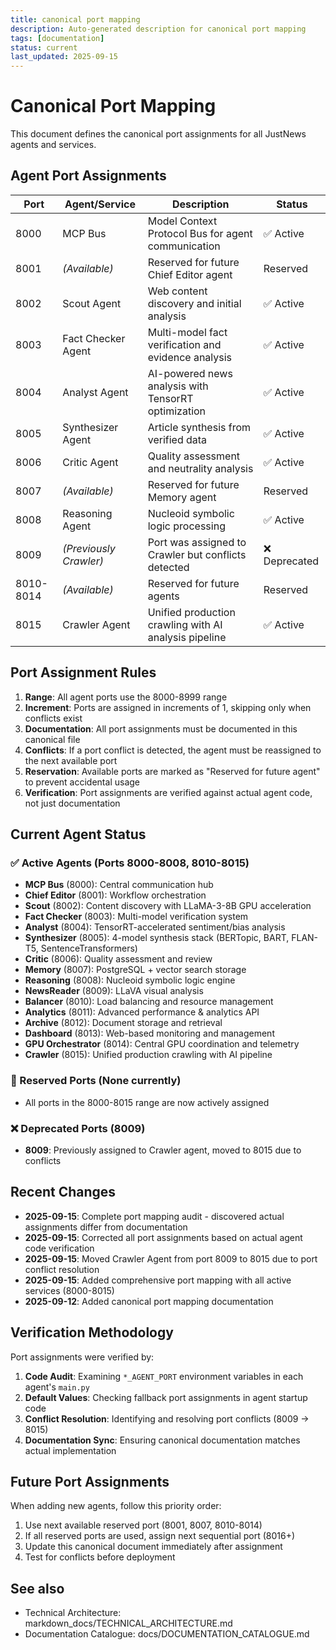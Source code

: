 ```yaml
---
title: canonical port mapping
description: Auto-generated description for canonical port mapping
tags: [documentation]
status: current
last_updated: 2025-09-15
---
```


# Canonical Port Mapping

This document defines the canonical port assignments for all JustNews agents and services.

## Agent Port Assignments

| Port | Agent/Service | Description | Status |
|------|---------------|-------------|--------|
| 8000 | MCP Bus | Model Context Protocol Bus for agent communication | ✅ Active |
| 8001 | *(Available)* | Reserved for future Chief Editor agent | Reserved |
| 8002 | Scout Agent | Web content discovery and initial analysis | ✅ Active |
| 8003 | Fact Checker Agent | Multi-model fact verification and evidence analysis | ✅ Active |
| 8004 | Analyst Agent | AI-powered news analysis with TensorRT optimization | ✅ Active |
| 8005 | Synthesizer Agent | Article synthesis from verified data | ✅ Active |
| 8006 | Critic Agent | Quality assessment and neutrality analysis | ✅ Active |
| 8007 | *(Available)* | Reserved for future Memory agent | Reserved |
| 8008 | Reasoning Agent | Nucleoid symbolic logic processing | ✅ Active |
| 8009 | *(Previously Crawler)* | Port was assigned to Crawler but conflicts detected | ❌ Deprecated |
| 8010-8014 | *(Available)* | Reserved for future agents | Reserved |
| 8015 | Crawler Agent | Unified production crawling with AI analysis pipeline | ✅ Active | ✅ Active |

## Port Assignment Rules

1. **Range**: All agent ports use the 8000-8999 range
2. **Increment**: Ports are assigned in increments of 1, skipping only when conflicts exist
3. **Documentation**: All port assignments must be documented in this canonical file
4. **Conflicts**: If a port conflict is detected, the agent must be reassigned to the next available port
5. **Reservation**: Available ports are marked as "Reserved for future agent" to prevent accidental usage
6. **Verification**: Port assignments are verified against actual agent code, not just documentation

## Current Agent Status

### ✅ Active Agents (Ports 8000-8008, 8010-8015)
- **MCP Bus** (8000): Central communication hub
- **Chief Editor** (8001): Workflow orchestration
- **Scout** (8002): Content discovery with LLaMA-3-8B GPU acceleration
- **Fact Checker** (8003): Multi-model verification system
- **Analyst** (8004): TensorRT-accelerated sentiment/bias analysis
- **Synthesizer** (8005): 4-model synthesis stack (BERTopic, BART, FLAN-T5, SentenceTransformers)
- **Critic** (8006): Quality assessment and review
- **Memory** (8007): PostgreSQL + vector search storage
- **Reasoning** (8008): Nucleoid symbolic logic engine
- **NewsReader** (8009): LLaVA visual analysis
- **Balancer** (8010): Load balancing and resource management
- **Analytics** (8011): Advanced performance & analytics API
- **Archive** (8012): Document storage and retrieval
- **Dashboard** (8013): Web-based monitoring and management
- **GPU Orchestrator** (8014): Central GPU coordination and telemetry
- **Crawler** (8015): Unified production crawling with AI pipeline

### 🔄 Reserved Ports (None currently)
- All ports in the 8000-8015 range are now actively assigned

### ❌ Deprecated Ports (8009)
- **8009**: Previously assigned to Crawler agent, moved to 8015 due to conflicts

## Recent Changes

- **2025-09-15**: Complete port mapping audit - discovered actual assignments differ from documentation
- **2025-09-15**: Corrected all port assignments based on actual agent code verification
- **2025-09-15**: Moved Crawler Agent from port 8009 to 8015 due to port conflict resolution
- **2025-09-15**: Added comprehensive port mapping with all active services (8000-8015)
- **2025-09-12**: Added canonical port mapping documentation

## Verification Methodology

Port assignments were verified by:
1. **Code Audit**: Examining `*_AGENT_PORT` environment variables in each agent's `main.py`
2. **Default Values**: Checking fallback port assignments in agent startup code
3. **Conflict Resolution**: Identifying and resolving port conflicts (8009 → 8015)
4. **Documentation Sync**: Ensuring canonical documentation matches actual implementation

## Future Port Assignments

When adding new agents, follow this priority order:
1. Use next available reserved port (8001, 8007, 8010-8014)
2. If all reserved ports are used, assign next sequential port (8016+)
3. Update this canonical document immediately after assignment
4. Test for conflicts before deployment

## See also

- Technical Architecture: markdown_docs/TECHNICAL_ARCHITECTURE.md
- Documentation Catalogue: docs/DOCUMENTATION_CATALOGUE.md

